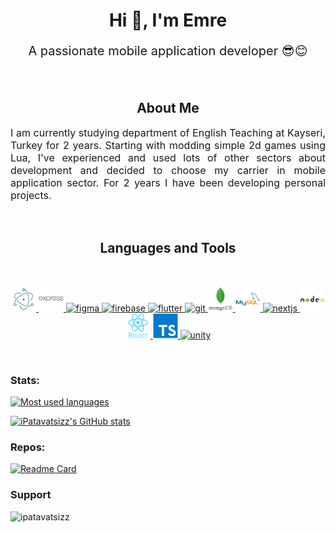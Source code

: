 <h1 align="center">Hi 👋, I'm Emre</h1>

<p style="font-size:20px;" align="center">A passionate mobile application developer 😎😊</p>

<br/>
<h2 align="center">About Me</h2>

<p style="font-size:16px;" align="justify">
I am currently studying department of English Teaching at Kayseri, Turkey for 2 years.
Starting with modding simple 2d games using Lua, I've experienced and used lots of other sectors about development
and decided to choose my carrier in mobile application sector. For 2 years I have been developing personal projects.
</p>

<br/>

<h2 align="center">Languages and Tools</h2>
<br/>

<p align="center">
  <a href="https://www.electronjs.org" target="_blank" rel="noreferrer">
    <img src="https://raw.githubusercontent.com/devicons/devicon/master/icons/electron/electron-original.svg" alt="electron" width="40" height="40"/>
  </a>
  <a href="https://expressjs.com" target="_blank" rel="noreferrer">
    <img src="https://raw.githubusercontent.com/devicons/devicon/master/icons/express/express-original-wordmark.svg" alt="express" width="40" height="40"/>
  </a>
  <a href="https://www.figma.com/" target="_blank" rel="noreferrer">
    <img src="https://www.vectorlogo.zone/logos/figma/figma-icon.svg" alt="figma" width="40" height="40"/>
  </a>
  <a href="https://firebase.google.com/" target="_blank" rel="noreferrer">
    <img src="https://www.vectorlogo.zone/logos/firebase/firebase-icon.svg" alt="firebase" width="40" height="40"/>
  </a>
  <a href="https://flutter.dev" target="_blank" rel="noreferrer">
    <img src="https://www.vectorlogo.zone/logos/flutterio/flutterio-icon.svg" alt="flutter" width="40" height="40"/>
  </a>
  <a href="https://git-scm.com/" target="_blank" rel="noreferrer">
    <img src="https://www.vectorlogo.zone/logos/git-scm/git-scm-icon.svg" alt="git" width="40" height="40"/>
  </a>
  <a href="https://www.mongodb.com/" target="_blank" rel="noreferrer">
    <img src="https://raw.githubusercontent.com/devicons/devicon/master/icons/mongodb/mongodb-original-wordmark.svg" alt="mongodb" width="40" height="40"/>
  </a>
  <a href="https://www.mysql.com/" target="_blank" rel="noreferrer">
    <img src="https://raw.githubusercontent.com/devicons/devicon/master/icons/mysql/mysql-original-wordmark.svg" alt="mysql" width="40" height="40"/>
  </a>
  <a href="https://nextjs.org/" target="_blank" rel="noreferrer">
    <img src="https://cdn.worldvectorlogo.com/logos/nextjs-2.svg" alt="nextjs" width="40" height="40"/>
  </a>
  <a href="https://nodejs.org" target="_blank" rel="noreferrer">
    <img src="https://raw.githubusercontent.com/devicons/devicon/master/icons/nodejs/nodejs-original-wordmark.svg" alt="nodejs" width="40" height="40"/>
  </a>
  <a href="https://reactjs.org/" target="_blank" rel="noreferrer">
    <img src="https://raw.githubusercontent.com/devicons/devicon/master/icons/react/react-original-wordmark.svg" alt="react" width="40" height="40"/>
  </a>
  <a href="https://www.typescriptlang.org/" target="_blank" rel="noreferrer">
    <img src="https://raw.githubusercontent.com/devicons/devicon/master/icons/typescript/typescript-original.svg" alt="typescript" width="40" height="40"/>
  </a>
  <a href="https://unity.com/" target="_blank" rel="noreferrer">
    <img src="https://www.vectorlogo.zone/logos/unity3d/unity3d-icon.svg" alt="unity" width="40" height="40"/>
  </a>
</p>
<br/>

### Stats:

<!-- Most used languages -->

[![Most used languages](https://github-readme-stats-sigma-five.vercel.app/api/top-langs?username=iPatavatsizz&show_icons=true&locale=en&layout=compact&text_color=ffffff&bg_color=30,141E30,242B55)](https://github.com/iPatavatsizz)

<!-- Github Stats -->

[![iPatavatsizz's GitHub stats](https://github-readme-stats-sigma-five.vercel.app/api?username=iPatavatsizz&show_icons=true&locale=en&text_color=ffffff&bg_color=30,141E30,243B55)](https://github.com/iPatavatsizz)

### Repos:

[![Readme Card](https://github-readme-stats-sigma-five.vercel.app/api/pin/?username=ipatavatsizz&repo=git-comment-commit&show_owner=true)](https://github.com/ipatavatsizz/git-comment-commit)

### Support

<p align="left">
  <a href="https://www.buymeacoffee.com/ipatavatsizz">
    <img align="left" src="https://cdn.buymeacoffee.com/buttons/v2/default-yellow.png" height="50" width="210" alt="ipatavatsizz" />
  </a>
</p><br><br>
<!-- [![Readme Card](https://github-readme-stats.vercel.app/api/pin/?username=ipatavatsizz&repo=git-comment-commit&show_owner=true)](https://github.com/ipatavatsizz/git-comment-commit) -->

<!-- <p><img align="center" src="https://github-readme-streak-stats.herokuapp.com/?user=ipatavatsizz&" alt="ipatavatsizz" /></p>
 -->
